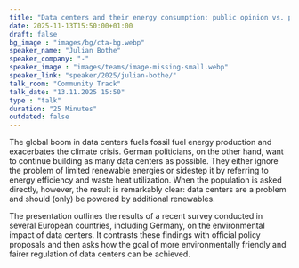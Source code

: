 ```yaml
---
title: "Data centers and their energy consumption: public opinion vs. politics 🇬🇧"
date: 2025-11-13T15:50:00+01:00
draft: false
bg_image : "images/bg/cta-bg.webp"
speaker_name: "Julian Bothe"
speaker_company: "-"
speaker_image : "images/teams/image-missing-small.webp"
speaker_link: "speaker/2025/julian-bothe/"
talk_room: "Community Track"
talk_date: "13.11.2025 15:50"
type : "talk"
duration: "25 Minutes"
outdated: false
---
```


The global boom in data centers fuels fossil fuel energy production and exacerbates the climate crisis. German politicians, on the other hand, want to continue building as many data centers as possible. They either ignore the problem of limited renewable energies or sidestep it by referring to energy efficiency and waste heat utilization. When the population is asked directly, however, the result is remarkably clear: data centers are a problem and should (only) be powered by additional renewables.

The presentation outlines the results of a recent survey conducted in several European countries, including Germany, on the environmental impact of data centers. It contrasts these findings with official policy proposals and then asks how the goal of more environmentally friendly and fairer regulation of data centers can be achieved.
